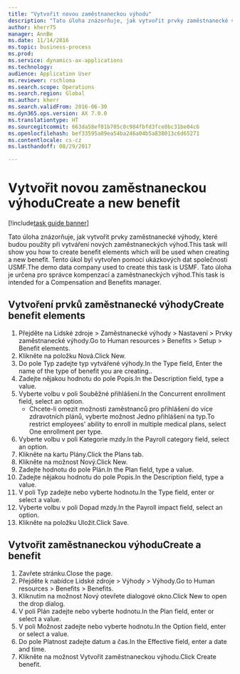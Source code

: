 ```yaml
--- 
title: "Vytvořit novou zaměstnaneckou výhodu"
description: "Tato úloha znázorňuje, jak vytvořit prvky zaměstnanecké výhody, které budou použity při vytváření nových zaměstnaneckých výhod."
author: kherr75
manager: AnnBe
ms.date: 11/14/2016
ms.topic: business-process
ms.prod: 
ms.service: dynamics-ax-applications
ms.technology: 
audience: Application User
ms.reviewer: rschloma
ms.search.scope: Operations
ms.search.region: Global
ms.author: kherr
ms.search.validFrom: 2016-06-30
ms.dyn365.ops.version: AX 7.0.0
ms.translationtype: HT
ms.sourcegitcommit: 663da58ef01b705c0c984fbfd3fce8bc31be04c6
ms.openlocfilehash: bef33595a09ea54ba246a04b5a838013c6d65271
ms.contentlocale: cs-cz
ms.lasthandoff: 08/29/2017

---
```

# <a name="create-a-new-benefit"></a><span data-ttu-id="7c1aa-103">Vytvořit novou zaměstnaneckou výhodu</span><span class="sxs-lookup"><span data-stu-id="7c1aa-103">Create a new benefit</span></span>

[!include[task guide banner](../../includes/task-guide-banner.md)]

<span data-ttu-id="7c1aa-104">Tato úloha znázorňuje, jak vytvořit prvky zaměstnanecké výhody, které budou použity při vytváření nových zaměstnaneckých výhod.</span><span class="sxs-lookup"><span data-stu-id="7c1aa-104">This task will show you how to create benefit elements which will be used when creating a new benefit.</span></span> <span data-ttu-id="7c1aa-105">Tento úkol byl vytvořen pomocí ukázkových dat společnosti USMF.</span><span class="sxs-lookup"><span data-stu-id="7c1aa-105">The demo data company used to create this task is USMF.</span></span> <span data-ttu-id="7c1aa-106">Tato úloha je určena pro správce kompenzací a zaměstnaneckých výhod.</span><span class="sxs-lookup"><span data-stu-id="7c1aa-106">This task is intended for a Compensation and Benefits manager.</span></span>


## <a name="create-benefit-elements"></a><span data-ttu-id="7c1aa-107">Vytvoření prvků zaměstnanecké výhody</span><span class="sxs-lookup"><span data-stu-id="7c1aa-107">Create benefit elements</span></span>
1. <span data-ttu-id="7c1aa-108">Přejděte na Lidské zdroje > Zaměstnanecké výhody > Nastavení > Prvky zaměstnanecké výhody.</span><span class="sxs-lookup"><span data-stu-id="7c1aa-108">Go to Human resources > Benefits > Setup > Benefit elements.</span></span>
2. <span data-ttu-id="7c1aa-109">Klikněte na položku Nová.</span><span class="sxs-lookup"><span data-stu-id="7c1aa-109">Click New.</span></span>
3. <span data-ttu-id="7c1aa-110">Do pole Typ zadejte typ vytvářené výhody.</span><span class="sxs-lookup"><span data-stu-id="7c1aa-110">In the Type field, Enter the name of the type of benefit you are creating..</span></span>
4. <span data-ttu-id="7c1aa-111">Zadejte nějakou hodnotu do pole Popis.</span><span class="sxs-lookup"><span data-stu-id="7c1aa-111">In the Description field, type a value.</span></span>
5. <span data-ttu-id="7c1aa-112">Vyberte volbu v poli Souběžné přihlášení.</span><span class="sxs-lookup"><span data-stu-id="7c1aa-112">In the Concurrent enrollment field, select an option.</span></span>
    * <span data-ttu-id="7c1aa-113">Chcete-li omezit možnosti zaměstnanců pro přihlášení do více zdravotních plánů, vyberte možnost Jedno přihlášení na typ.</span><span class="sxs-lookup"><span data-stu-id="7c1aa-113">To restrict employees' ability to enroll in multiple medical plans, select One enrollment per type.</span></span>  
6. <span data-ttu-id="7c1aa-114">Vyberte volbu v poli Kategorie mzdy.</span><span class="sxs-lookup"><span data-stu-id="7c1aa-114">In the Payroll category field, select an option.</span></span>
7. <span data-ttu-id="7c1aa-115">Klikněte na kartu Plány.</span><span class="sxs-lookup"><span data-stu-id="7c1aa-115">Click the Plans tab.</span></span>
8. <span data-ttu-id="7c1aa-116">Klikněte na možnost Nový.</span><span class="sxs-lookup"><span data-stu-id="7c1aa-116">Click New.</span></span>
9. <span data-ttu-id="7c1aa-117">Zadejte hodnotu do pole Plán.</span><span class="sxs-lookup"><span data-stu-id="7c1aa-117">In the Plan field, type a value.</span></span>
10. <span data-ttu-id="7c1aa-118">Zadejte nějakou hodnotu do pole Popis.</span><span class="sxs-lookup"><span data-stu-id="7c1aa-118">In the Description field, type a value.</span></span>
11. <span data-ttu-id="7c1aa-119">V poli Typ zadejte nebo vyberte hodnotu.</span><span class="sxs-lookup"><span data-stu-id="7c1aa-119">In the Type field, enter or select a value.</span></span>
12. <span data-ttu-id="7c1aa-120">Vyberte volbu v poli Dopad mzdy.</span><span class="sxs-lookup"><span data-stu-id="7c1aa-120">In the Payroll impact field, select an option.</span></span>
13. <span data-ttu-id="7c1aa-121">Klikněte na položku Uložit.</span><span class="sxs-lookup"><span data-stu-id="7c1aa-121">Click Save.</span></span>

## <a name="create-a-benefit"></a><span data-ttu-id="7c1aa-122">Vytvořit zaměstnaneckou výhodu</span><span class="sxs-lookup"><span data-stu-id="7c1aa-122">Create a benefit</span></span>
1. <span data-ttu-id="7c1aa-123">Zavřete stránku.</span><span class="sxs-lookup"><span data-stu-id="7c1aa-123">Close the page.</span></span>
2. <span data-ttu-id="7c1aa-124">Přejděte k nabídce Lidské zdroje > Výhody > Výhody.</span><span class="sxs-lookup"><span data-stu-id="7c1aa-124">Go to Human resources > Benefits > Benefits.</span></span>
3. <span data-ttu-id="7c1aa-125">Kliknutím na možnost Nový otevřete dialogové okno.</span><span class="sxs-lookup"><span data-stu-id="7c1aa-125">Click New to open the drop dialog.</span></span>
4. <span data-ttu-id="7c1aa-126">V poli Plán zadejte nebo vyberte hodnotu.</span><span class="sxs-lookup"><span data-stu-id="7c1aa-126">In the Plan field, enter or select a value.</span></span>
5. <span data-ttu-id="7c1aa-127">V poli Možnost zadejte nebo vyberte hodnotu.</span><span class="sxs-lookup"><span data-stu-id="7c1aa-127">In the Option field, enter or select a value.</span></span>
6. <span data-ttu-id="7c1aa-128">Do pole Platnost zadejte datum a čas.</span><span class="sxs-lookup"><span data-stu-id="7c1aa-128">In the Effective field, enter a date and time.</span></span>
7. <span data-ttu-id="7c1aa-129">Klikněte na možnost Vytvořit zaměstnaneckou výhodu.</span><span class="sxs-lookup"><span data-stu-id="7c1aa-129">Click Create benefit.</span></span>


